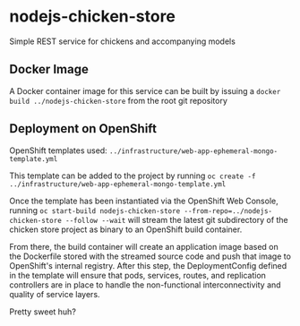 # nodejs-chicken-store


Simple REST service for chickens and accompanying models

## Docker Image


A Docker container image for this service can be built by issuing a
`docker build ../nodejs-chicken-store` from the root git repository

## Deployment on OpenShift

OpenShift templates used:
  `../infrastructure/web-app-ephemeral-mongo-template.yml`

This template can be added to the project by running `oc create -f ../infrastructure/web-app-ephemeral-mongo-template.yml`

Once the template has been instantiated via the OpenShift Web Console, running
`oc start-build nodejs-chicken-store --from-repo=../nodejs-chicken-store --follow --wait`
will stream the latest git subdirectory of the chicken store project as binary to
an OpenShift build container.

From there, the build container will create an application image based
on the Dockerfile stored with the streamed source code and
push that image to OpenShift's internal registry. After this step, the
DeploymentConfig defined in the template will ensure that pods, services, routes,
and replication controllers are in place to handle the non-functional interconnectivity
and quality of service layers.

Pretty sweet huh?
